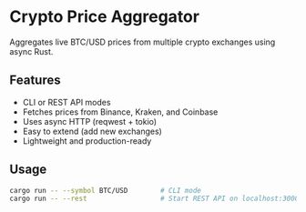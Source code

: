 # Crypto Price Aggregator

Aggregates live BTC/USD prices from multiple crypto exchanges using async Rust.

## Features

- CLI or REST API modes
- Fetches prices from Binance, Kraken, and Coinbase
- Uses async HTTP (reqwest + tokio)
- Easy to extend (add new exchanges)
- Lightweight and production-ready

## Usage

```bash
cargo run -- --symbol BTC/USD        # CLI mode
cargo run -- --rest                  # Start REST API on localhost:3000 and curl http://127.0.0.1:3000/prices
